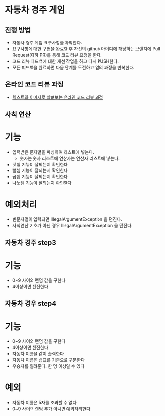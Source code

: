 # 자동차 경주 게임
## 진행 방법
* 자동차 경주 게임 요구사항을 파악한다.
* 요구사항에 대한 구현을 완료한 후 자신의 github 아이디에 해당하는 브랜치에 Pull Request(이하 PR)를 통해 코드 리뷰 요청을 한다.
* 코드 리뷰 피드백에 대한 개선 작업을 하고 다시 PUSH한다.
* 모든 피드백을 완료하면 다음 단계를 도전하고 앞의 과정을 반복한다.

## 온라인 코드 리뷰 과정
* [텍스트와 이미지로 살펴보는 온라인 코드 리뷰 과정](https://github.com/next-step/nextstep-docs/tree/master/codereview)


## 사칙 연산 
# 기능
* 입력받은 문자열을 파싱하여 리스트에 넣는다. 
    * 숫자는 숫자 리스트에 연산자는 연산자 리스트에 넣는다.
* 덧셈 기능이 잘되는지 확인한다
* 뺄셈 기능이 잘되는지 확인한다
* 곱셉 기능이 잘되는지 확인한다
* 나눗셈 기능이 잘되는지 확인한다


# 예외처리
* 빈문자열이 입력되면 IllegalArgumentException 을 던진다.
* 사칙연산 기호가 아닌 경우 IllegalArgumentException 을 던진다.


## 자동차 경주 step3
# 기능
* 0~9 사이의 랜덤 값을 구한다
* 4이상이면 전진한다 


## 자동차 경우 step4
# 기능
* 0~9 사이의 랜덤 값을 구한다
* 4이상이면 전진한다 
* 자동차 이름을 같이 출력한다
* 자동차 이름은 쉽표를 기준으로 구분한다 
* 우승자를 알려준다. 한 명 이상일 수 있다 

# 예외
* 자동차 이름은 5자를 초과할 수 없다 
* 0~9 사이의 랜덤 추가 아니면 예외처리한다 